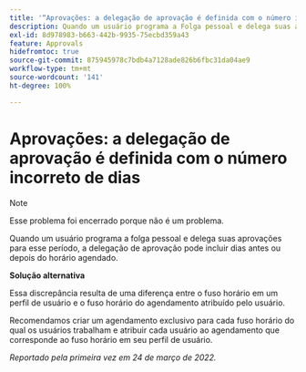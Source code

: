 ```yaml
---
title: '“Aprovações: a delegação de aprovação é definida com o número incorreto de dias”'
description: Quando um usuário programa a Folga pessoal e delega suas aprovações para esse período, a delegação de aprovação pode incluir dias antes ou depois do horário agendado.
exl-id: 8d978983-b663-442b-9935-75ecbd359a43
feature: Approvals
hidefromtoc: true
source-git-commit: 875945978c7bdb4a7128ade826b6fbc31da04ae9
workflow-type: tm+mt
source-wordcount: '141'
ht-degree: 100%

---
```


# Aprovações: a delegação de aprovação é definida com o número incorreto de dias

<!--Live for workaround-->

>[!NOTE]
>
>Esse problema foi encerrado porque não é um problema.

Quando um usuário programa a folga pessoal e delega suas aprovações para esse período, a delegação de aprovação pode incluir dias antes ou depois do horário agendado.

**Solução alternativa**

Essa discrepância resulta de uma diferença entre o fuso horário em um perfil de usuário e o fuso horário do agendamento atribuído pelo usuário.

Recomendamos criar um agendamento exclusivo para cada fuso horário do qual os usuários trabalham e atribuir cada usuário ao agendamento que corresponde ao fuso horário em seu perfil de usuário.

_Reportado pela primeira vez em 24 de março de 2022._
